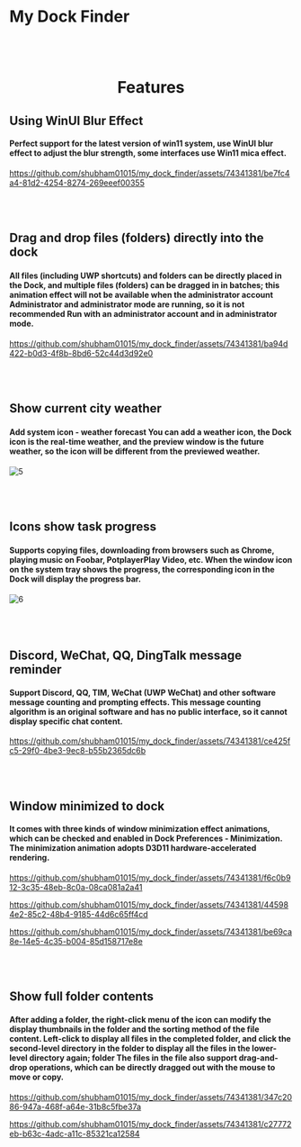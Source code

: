 
<h1 aalign="center">
        My Dock Finder</h1>
<br></br>

<h1 align="center">
Features
</h1>

<h2>Using WinUI Blur Effect</h2>
<h4>Perfect support for the latest version of win11 system, use WinUI blur effect to adjust the blur strength, some interfaces use Win11 mica effect.</h4>



https://github.com/shubham01015/my_dock_finder/assets/74341381/be7fc4a4-81d2-4254-8274-269eeef00355


<br></br>
<h2>
  
  Drag and drop files (folders) directly into the dock
  
  </h2>
<h4>
 All files (including UWP shortcuts) and folders can be directly placed in the Dock, and multiple files (folders) can be dragged in in batches; this animation effect will not be available when the administrator account Administrator and administrator mode are running, so it is not recommended Run with an administrator account and in administrator mode.

</h4>

https://github.com/shubham01015/my_dock_finder/assets/74341381/ba94d422-b0d3-4f8b-8bd6-52c44d3d92e0

<br></br>
<h2>
  
  Show current city weather
  
  </h2>
<h4>
 Add system icon - weather forecast You can add a weather icon, the Dock icon is the real-time weather, and the preview window is the future weather, so the icon will be different from the previewed weather.

</h4>

![5](https://github.com/shubham01015/my_dock_finder/assets/74341381/b83b3081-65b6-4ea6-94a8-086e469a49ed)

<br></br>
<h2>
  
  Icons show task progress
  
  </h2>
<h4>
 Supports copying files, downloading from browsers such as Chrome, playing music on Foobar, PotplayerPlay Video, etc. When the window icon on the system tray shows the progress, the corresponding icon in the Dock will display the progress bar.
</h4>


![6](https://github.com/shubham01015/my_dock_finder/assets/74341381/c44892ea-70fa-4a65-84fe-92ab15cdd745)

<h2>
  <br></br>
Discord, WeChat, QQ, DingTalk message reminder
  </h2>
<h4>
 Support Discord, QQ, TIM, WeChat (UWP WeChat) and other software message counting and prompting effects. This message counting algorithm is an original software and has no public interface, so it cannot display specific chat content.
</h4>



https://github.com/shubham01015/my_dock_finder/assets/74341381/ce425fc5-29f0-4be3-9ec8-b55b2365dc6b

<br></br>

<h2>
  Window minimized to dock

  </h2>
<h4>
It comes with three kinds of window minimization effect animations, which can be checked and enabled in Dock Preferences - Minimization. The minimization animation adopts D3D11 hardware-accelerated rendering.

        
</h4>

https://github.com/shubham01015/my_dock_finder/assets/74341381/f6c0b912-3c35-48eb-8c0a-08ca081a2a41


https://github.com/shubham01015/my_dock_finder/assets/74341381/445984e2-85c2-48b4-9185-44d6c65ff4cd


https://github.com/shubham01015/my_dock_finder/assets/74341381/be69ca8e-14e5-4c35-b004-85d158717e8e



<br></br>

<h2>
 Show full folder contents

  </h2>
<h4>
After adding a folder, the right-click menu of the icon can modify the display thumbnails in the folder and the sorting method of the file content. Left-click to display all files in the completed folder, and click the second-level directory in the folder to display all the files in the lower-level directory again; folder The files in the file also support drag-and-drop operations, which can be directly dragged out with the mouse to move or copy.
        
</h4>



https://github.com/shubham01015/my_dock_finder/assets/74341381/347c2086-947a-468f-a64e-31b8c5fbe37a


https://github.com/shubham01015/my_dock_finder/assets/74341381/c27772eb-b63c-4adc-a11c-85321ca12584




